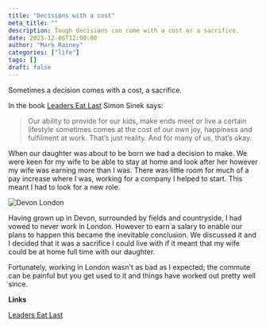 ```yaml
---
title: "Decisions with a cost"
meta_title: ""
description: Tough decisions can come with a cost or a sacrifice.
date: 2023-12-06T12:00:00
author: "Mark Rainey"
categories: ["life"]
tags: []
draft: false
---
```


Sometimes a decision comes with a cost, a sacrifice.


In the book [Leaders Eat Last](https://www.amazon.co.uk/dp/0670923176) Simon Sinek says:

> Our ability to provide for our kids, make ends meet or live a certain lifestyle sometimes comes at the cost of our own joy, happiness and fulfilment at work. That’s just reality. And for many of us, that’s okay.

When our daughter was about to be born we had a decision to make. We were keen for my wife to be able to stay at home and look after her however my wife was earning more than I was. There was little room for much of a pay increase where I was, working for a company I helped to start. This meant I had to look for a new role.

<img src="/blog/DevonLondon.png" title="Devon London" class="mid-image"></img><p></p>


Having grown up in Devon, surrounded by fields and countryside, I had vowed to never work in London. However to earn a salary to enable our plans to happen this became the inevitable conclusion. We discussed it and I decided that it was a sacrifice I could live with if it meant that my wife could be at home full time with our daughter.

Fortunately, working in London wasn't as bad as I expected; the commute can be painful but you get used to it and things have worked out pretty well since.


__Links__

[Leaders Eat Last](https://www.amazon.co.uk/dp/0670923176)

